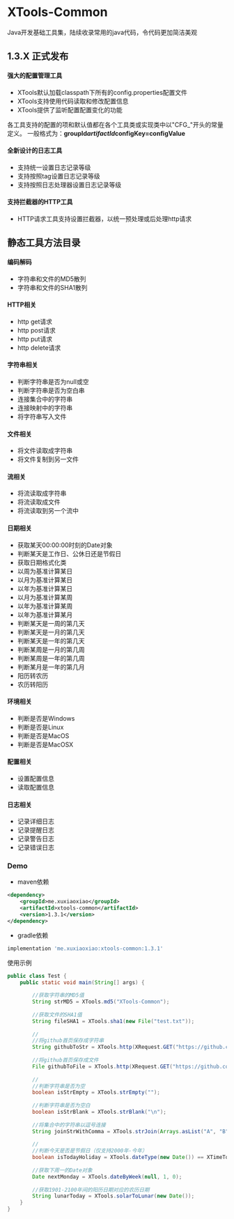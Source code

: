 # XTools-Common
Java开发基础工具集，陆续收录常用的java代码，令代码更加简洁美观

## 1.3.X 正式发布
#### 强大的配置管理工具
* XTools默认加载classpath下所有的config.properties配置文件
* XTools支持使用代码读取和修改配置信息
* XTools提供了监听配置配置变化的功能

各工具支持的配置的项和默认值都在各个工具类或实现类中以"CFG_"开头的常量定义。
一般格式为：**groupId$artifactId$configKey=configValue**

#### 全新设计的日志工具
* 支持统一设置日志记录等级
* 支持按照tag设置日志记录等级
* 支持按照日志处理器设置日志记录等级

#### 支持拦截器的HTTP工具
* HTTP请求工具支持设置拦截器，以统一预处理或后处理http请求

## 静态工具方法目录
#### 编码解码
* 字符串和文件的MD5散列
* 字符串和文件的SHA1散列

#### HTTP相关
* http get请求
* http post请求
* http put请求
* http delete请求

#### 字符串相关
* 判断字符串是否为null或空
* 判断字符串是否为空白串
* 连接集合中的字符串
* 连接映射中的字符串
* 将字符串写入文件

#### 文件相关
* 将文件读取成字符串
* 将文件复制到另一文件

#### 流相关
* 将流读取成字符串
* 将流读取成文件
* 将流读取到另一个流中

#### 日期相关
* 获取某天00:00:00时刻的Date对象
* 判断某天是工作日、公休日还是节假日
* 获取日期格式化类
* 以周为基准计算某日
* 以月为基准计算某日
* 以年为基准计算某日
* 以月为基准计算某周
* 以年为基准计算某周
* 以年为基准计算某月
* 判断某天是一周的第几天
* 判断某天是一月的第几天
* 判断某天是一年的第几天
* 判断某周是一月的第几周
* 判断某周是一年的第几周
* 判断某月是一年的第几月
* 阳历转农历
* 农历转阳历

#### 环境相关
* 判断是否是Windows
* 判断是否是Linux
* 判断是否是MacOS
* 判断是否是MacOSX

#### 配置相关
* 设置配置信息
* 读取配置信息

#### 日志相关
* 记录详细日志
* 记录提醒日志
* 记录警告日志
* 记录错误日志

### Demo
* maven依赖
```xml
<dependency>
    <groupId>me.xuxiaoxiao</groupId>
    <artifactId>xtools-common</artifactId>
    <version>1.3.1</version>
</dependency>
```
* gradle依赖
```gradle
implementation 'me.xuxiaoxiao:xtools-common:1.3.1'
```
使用示例
```java
public class Test {
    public static void main(String[] args) {
        
        //获取字符串的MD5值
        String strMD5 = XTools.md5("XTools-Common");
        
        //获取文件的SHA1值
        String fileSHA1 = XTools.sha1(new File("test.txt"));
        
        //
        //将github首页保存成字符串
        String githubToStr = XTools.http(XRequest.GET("https://github.com")).string();
        
        //将github首页保存成文件
        File githubToFile = XTools.http(XRequest.GET("https://github.com")).file("github.txt");
        
        //
        //判断字符串是否为空
        boolean isStrEmpty = XTools.strEmpty("");
        
        //判断字符串是否为空白
        boolean isStrBlank = XTools.strBlank("\n");
        
        //将集合中的字符串以逗号连接
        String joinStrWithComma = XTools.strJoin(Arrays.asList("A", "B", "C"), ",");
        
        //
        //判断今天是否是节假日（仅支持2000年-今年）
        boolean isTodayHoliday = XTools.dateType(new Date()) == XTimeTools.HOLIDAY;
        
        //获取下周一的Date对象
        Date nextMonday = XTools.dateByWeek(null, 1, 0);
        
        //获取1901-2100年间的阳历日期对应的农历日期
        String lunarToday = XTools.solarToLunar(new Date());
    }
}
```
